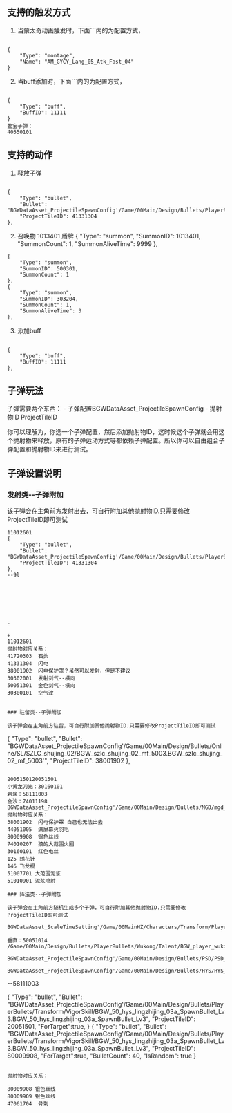 ## 支持的触发方式

1. 当蒙太奇动画触发时，下面```内的为配置方式，

```

{
    "Type": "montage",
    "Name": "AM_GYCY_Lang_05_Atk_Fast_04"
}

```

2. 当buff添加时，下面```内的为配置方式，

```

{
    "Type": "buff",
    "BuffID": 11111
}
鳖宝子弹：
40550101
```


## 支持的动作

1. 释放子弹

```

{
    "Type": "bullet",
    "Bullet": "BGWDataAsset_ProjectileSpawnConfig'/Game/00Main/Design/Bullets/PlayerBullets/Transform/VigorSkill/BGW_90_hfm_leiwa_Atk_41_Lv6_change.BGW_90_hfm_leiwa_Atk_41_Lv6_change'",
    "ProjectTileID": 41331304
},

```


2. 召唤物
1013401 盾牌
{
    "Type": "summon",
    "SummonID": 1013401,
    "SummonCount": 1,
    "SummonAliveTime": 9999
},
```
{
    "Type": "summon",
    "SummonID": 500301,
    "SummonCount": 1
},
{
    "Type": "summon",
    "SummonID": 303204,
    "SummonCount": 1,
    "SummonAliveTime": 3
},

```

3. 添加buff

```

{
    "Type": "buff",
    "BuffID": 11111
},

```


## 子弹玩法

子弹需要两个东西：
    - 子弹配置BGWDataAsset_ProjectileSpawnConfig
    - 抛射物ID  ProjectTileID

你可以理解为，你选一个子弹配置，然后添加抛射物ID，这时候这个子弹就会用这个抛射物来释放，原有的子弹运动方式等都依赖子弹配置。所以你可以自由组合子弹配置和抛射物ID来进行测试。


## 子弹设置说明

### 发射类--子弹附加

该子弹会在主角前方发射出去，可自行附加其他抛射物ID.只需要修改ProjectTileID即可测试

```
11012601
{
    "Type": "bullet",
    "Bullet": "BGWDataAsset_ProjectileSpawnConfig'/Game/00Main/Design/Bullets/PlayerBullets/Transform/VigorSkill/BGW_90_hfm_leiwa_Atk_41_Lv6_change.BGW_90_hfm_leiwa_Atk_41_Lv6_change'",
    "ProjectTileID": 41331304
},
--9l







-

+
11012601
抛射物对应关系：
41720303  石头
41331304  闪电
38001902  闪电保护罩？虽然可以发射，但是不建议
30302001  发射剑气--横向
50051301  金色剑气--横向
30300101  空气波


### 驻留类--子弹附加

该子弹会在主角前方驻留，可自行附加其他抛射物ID.只需要修改ProjectTileID即可测试

```

{
    "Type": "bullet",
    "Bullet": "BGWDataAsset_ProjectileSpawnConfig'/Game/00Main/Design/Bullets/Online/SL/SZLC_shujing_02/BGW_szlc_shujing_02_mf_5003.BGW_szlc_shujing_02_mf_5003'",
    "ProjectTileID": 38001902
},
```

2005150120051501
小黄龙刀光：30160101
岩浆：58111003
金沙：74011198
BGWDataAsset_ProjectileSpawnConfig'/Game/00Main/Design/Bullets/MGD/mgd_yuan/Physics/mgd_yuan_bigballfarspawn.mgd_yuan_bigballfarspawn'
抛射物对应关系：
38001902  闪电保护罩 自己也无法出去
44051005  满屏幕火羽毛
80009908  银色丝线
74010207  猿的大范围火圈
30160101  红色电丝
125 绣花针
146 飞龙棍
51007701 大范围泥浆
51010901 泥浆喷射

### 阵法类--子弹附加

该子弹会在主角前方随机生成多个子弹，可自行附加其他抛射物ID.只需要修改ProjectTileID即可测试

BGWDataAsset_ScaleTimeSetting'/Game/00MainHZ/Characters/Transform/Player_ftxd/STS_player_ftxd_F2_Break.STS_player_ftxd_F2_Break'

垂直：50051014
/Game/00Main/Design/Bullets/PlayerBullets/Wukong/Talent/BGW_player_wukong_kangjinlong_atkq5.BGW_player_wukong_kangjinlong_atkq5

BGWDataAsset_ProjectileSpawnConfig'/Game/00Main/Design/Bullets/PSD/PSD_BaiYanMoJun_01/DataAsset/BGW_PSD_BaiYanMoJun_01_Bullet_8603.BGW_PSD_BaiYanMoJun_01_Bullet_8603'

BGWDataAsset_ProjectileSpawnConfig'/Game/00Main/Design/Bullets/HYS/HYS_wa_01/BGW_hys_wa_01_lava_magicfield_9904.BGW_hys_wa_01_lava_magicfield_9904'
```
--58111003


{
    "Type": "bullet",
    "Bullet": "BGWDataAsset_ProjectileSpawnConfig'/Game/00Main/Design/Bullets/PlayerBullets/Transform/VigorSkill/BGW_50_hys_lingzhijing_03a_SpawnBullet_Lv3.BGW_50_hys_lingzhijing_03a_SpawnBullet_Lv3",
    "ProjectTileID": 20051501,
    "ForTarget":true,
}
{
    "Type": "bullet",
    "Bullet": "BGWDataAsset_ProjectileSpawnConfig'/Game/00Main/Design/Bullets/PlayerBullets/Transform/VigorSkill/BGW_50_hys_lingzhijing_03a_SpawnBullet_Lv3.BGW_50_hys_lingzhijing_03a_SpawnBullet_Lv3",
    "ProjectTileID": 80009908,
    "ForTarget":true,
    "BulletCount": 40,
    "IsRandom": true
}
```

抛射物对应关系：

80009908 银色丝线
80009909 银色丝线
47061704  骨刺
